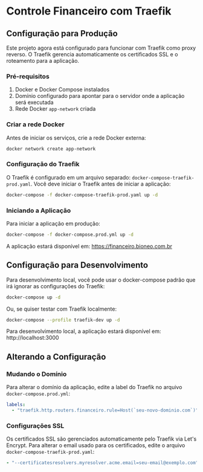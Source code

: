# Controle Financeiro com Traefik

## Configuração para Produção

Este projeto agora está configurado para funcionar com Traefik como proxy reverso. O Traefik gerencia automaticamente os certificados SSL e o roteamento para a aplicação.

### Pré-requisitos

1. Docker e Docker Compose instalados
2. Domínio configurado para apontar para o servidor onde a aplicação será executada
3. Rede Docker `app-network` criada

### Criar a rede Docker

Antes de iniciar os serviços, crie a rede Docker externa:

```bash
docker network create app-network
```

### Configuração do Traefik

O Traefik é configurado em um arquivo separado: `docker-compose-traefik-prod.yaml`. Você deve iniciar o Traefik antes de iniciar a aplicação:

```bash
docker-compose -f docker-compose-traefik-prod.yaml up -d
```

### Iniciando a Aplicação

Para iniciar a aplicação em produção:

```bash
docker-compose -f docker-compose.prod.yml up -d
```

A aplicação estará disponível em: https://financeiro.bioneo.com.br

## Configuração para Desenvolvimento

Para desenvolvimento local, você pode usar o docker-compose padrão que irá ignorar as configurações do Traefik:

```bash
docker-compose up -d
```

Ou, se quiser testar com Traefik localmente:

```bash
docker-compose --profile traefik-dev up -d
```

Para desenvolvimento local, a aplicação estará disponível em: http://localhost:3000

## Alterando a Configuração

### Mudando o Domínio

Para alterar o domínio da aplicação, edite a label do Traefik no arquivo `docker-compose.prod.yml`:

```yaml
labels:
  - "traefik.http.routers.financeiro.rule=Host(`seu-novo-dominio.com`)"
```

### Configurações SSL

Os certificados SSL são gerenciados automaticamente pelo Traefik via Let's Encrypt. Para alterar o email usado para os certificados, edite o arquivo `docker-compose-traefik-prod.yaml`:

```yaml
- "--certificatesresolvers.myresolver.acme.email=seu-email@exemplo.com"
```
